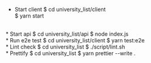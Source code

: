 * Start client
$ cd university_list/client  
$ yarn start  
<br/>
* Start api
$ cd university_list/api  
$ node index.js  
<br/>
* Run e2e test
$ cd university_list/client  
$ yarn test:e2e  
<br/>
* Lint check
$ cd university_list  
$ ./script/lint.sh  
<br/>
* Prettify
$ cd university_list  
$ yarn prettier --write .  
<br/>